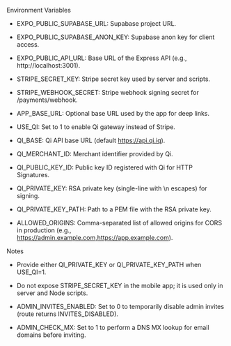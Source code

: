 Environment Variables

- EXPO_PUBLIC_SUPABASE_URL: Supabase project URL.
- EXPO_PUBLIC_SUPABASE_ANON_KEY: Supabase anon key for client access.
- EXPO_PUBLIC_API_URL: Base URL of the Express API (e.g., http://localhost:3001).
- STRIPE_SECRET_KEY: Stripe secret key used by server and scripts.
- STRIPE_WEBHOOK_SECRET: Stripe webhook signing secret for /payments/webhook.
- APP_BASE_URL: Optional base URL used by the app for deep links.
- USE_QI: Set to 1 to enable Qi gateway instead of Stripe.
- QI_BASE: Qi API base URL (default https://api.qi.iq).
- QI_MERCHANT_ID: Merchant identifier provided by Qi.
- QI_PUBLIC_KEY_ID: Public key ID registered with Qi for HTTP Signatures.
- QI_PRIVATE_KEY: RSA private key (single-line with \n escapes) for signing.
- QI_PRIVATE_KEY_PATH: Path to a PEM file with the RSA private key.

- ALLOWED_ORIGINS: Comma-separated list of allowed origins for CORS in production (e.g., https://admin.example.com,https://app.example.com).

Notes

- Provide either QI_PRIVATE_KEY or QI_PRIVATE_KEY_PATH when USE_QI=1.
- Do not expose STRIPE_SECRET_KEY in the mobile app; it is used only in server and Node scripts.

- ADMIN_INVITES_ENABLED: Set to 0 to temporarily disable admin invites (route returns INVITES_DISABLED).
- ADMIN_CHECK_MX: Set to 1 to perform a DNS MX lookup for email domains before inviting.
